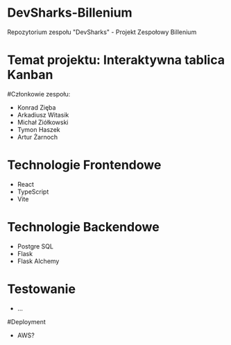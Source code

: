 # DevSharks-Billenium
Repozytorium zespołu "DevSharks" - Projekt Zespołowy Billenium

# Temat projektu: Interaktywna tablica Kanban

#Członkowie zespołu:
- Konrad Zięba
- Arkadiusz Witasik
- Michał Ziółkowski
- Tymon Haszek
- Artur Żarnoch



# Technologie Frontendowe
- React
- TypeScript
- Vite



# Technologie Backendowe
- Postgre SQL
- Flask
- Flask Alchemy


# Testowanie
- ...




#Deployment
- AWS?
